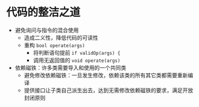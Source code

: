 # 代码的整洁之道

- 避免询问与指令的混合使用
  - 造成二义性，降低代码的可读性
  - 重构 `bool operate(args)`
    - 将判断语句提前 `if validOp(args) {`
    - 调用无返回值的 `void operate(args)`
- 依赖磁铁：许多类需要导入和使用的一个共同类
  - 避免修改依赖磁铁：一旦发生修改，依赖该类的所有其它类都需要重新编译
  - 提供接口让子类自己派生出去，达到无需修改依赖磁铁的要求，满足开放封闭原则
